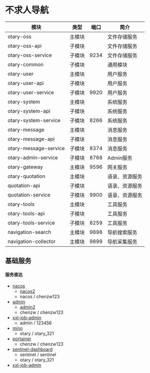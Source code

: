 # 不求人导航

| 模块                    | 类型  | 端口   | 简介      |
|-----------------------|-----|------|---------|
| otary-oss             | 主模块 |      | 文件存储服务  |
| otary-oss-api         | 子模块 |      | 文件存储服务  |
| otary-oss-service     | 子模块 | 9234 | 文件存储服务  |
| otary-common          | 子模块 |      | 通用模块    |
| otary-user            | 主模块 |      | 用户服务    |
| otary-user-api        | 子模块 |      | 用户服务    |
| otary-user-service    | 子模块 | 9920 | 用户服务    |
| otary-system          | 主模块 |      | 系统服务    |
| otary-system-api      | 子模块 |      | 系统服务    |
| otary-system-service  | 子模块 | 8266 | 系统服务    |
| otary-message         | 主模块 |      | 消息服务    |
| otary-message-api     | 子模块 |      | 消息服务    |
| otary-message-service | 子模块 | 8374 | 消息服务    |
| otary-admin-service   | 子模块 | 8768 | Admin服务 |
| otary-gateway         | 主模块 | 9596 | 网关服务    |
| otary-quotation       | 主模块 |      | 语录、资源服务 |
| quotation-api         | 子模块 |      | 语录、资源服务 |
| quotation-service     | 子模块 | 9900 | 语录、资源服务 |
| otary-tools           | 主模块 |      | 工具服务    |
| otary-tools-api       | 子模块 |      | 工具服务    |
| otary-tools-service   | 子模块 | 8259 | 工具服务    |
| navigation-search     | 主模块 | 9898 | 导航搜索服务  |
| navigation-collector  | 主模块 | 9899 | 导航采集服务  |

## 基础服务




#### 服务直达

- [nacos](https://nacos.bqrdh.com/nacos5)
  - [nacos2](http://36.139.235.223:8848/nacos5)
  - nacos / chenzw123 
- [admin](http://36.139.235.223:8768/)
    - [admin2](https://admin.bqrdh.com)
    - chenzw / chenzw123
- [xxl-job-admin](http://36.139.235.223:9912/xxl-job-admin)
    - admin / 123456
- [mino](http://223.15.248.215:9021/)
    - otary / otary_321
- [portainer](http://223.15.248.215:9000/)
    - chenzw / chenzw123
- [sentinel-dashboard](http://36.139.235.223:9080/)
    - sentinel / sentinel
    - otary / otary_321
- [xxl-job-admin](http://36.139.235.223:9912/xxl-job-admin)




